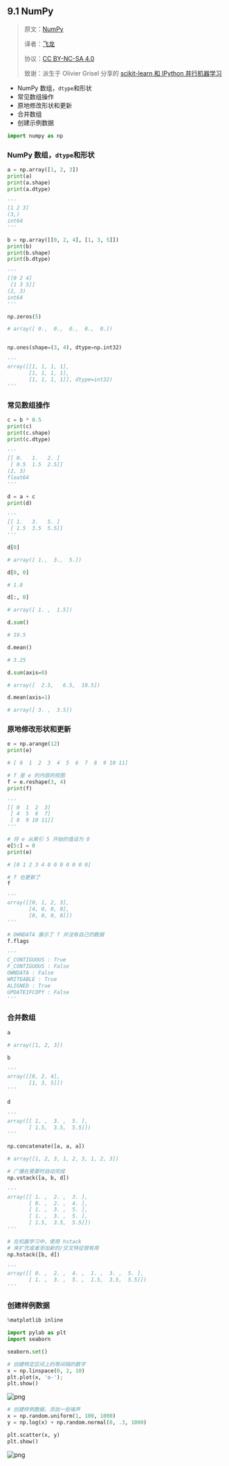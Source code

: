 ## 9.1 NumPy

> 原文：[NumPy](https://nbviewer.jupyter.org/github/donnemartin/data-science-ipython-notebooks/blob/master/numpy/numpy.ipynb)
> 
> 译者：[飞龙](https://github.com/wizardforcel)
> 
> 协议：[CC BY-NC-SA 4.0](http://creativecommons.org/licenses/by-nc-sa/4.0/)
> 
> 致谢：派生于 Olivier Grisel 分享的 [scikit-learn 和 IPython 并行机器学习](https://github.com/ogrisel/parallel_ml_tutorial)

* NumPy 数组，`dtype`和形状
* 常见数组操作
* 原地修改形状和更新
* 合并数组
* 创建示例数据


```py
import numpy as np
```

### NumPy 数组，`dtype`和形状


```py
a = np.array([1, 2, 3])
print(a)
print(a.shape)
print(a.dtype)

'''
[1 2 3]
(3,)
int64
'''

b = np.array([[0, 2, 4], [1, 3, 5]])
print(b)
print(b.shape)
print(b.dtype)

'''
[[0 2 4]
 [1 3 5]]
(2, 3)
int64
'''

np.zeros(5)

# array([ 0.,  0.,  0.,  0.,  0.])


np.ones(shape=(3, 4), dtype=np.int32)

'''
array([[1, 1, 1, 1],
       [1, 1, 1, 1],
       [1, 1, 1, 1]], dtype=int32)
'''
```

### 常见数组操作


```py
c = b * 0.5
print(c)
print(c.shape)
print(c.dtype)

'''
[[ 0.   1.   2. ]
 [ 0.5  1.5  2.5]]
(2, 3)
float64
'''

d = a + c
print(d)

'''
[[ 1.   3.   5. ]
 [ 1.5  3.5  5.5]]
'''

d[0]

# array([ 1.,  3.,  5.])

d[0, 0]

# 1.0

d[:, 0]

# array([ 1. ,  1.5])

d.sum()

# 19.5

d.mean()

# 3.25

d.sum(axis=0)

# array([  2.5,   6.5,  10.5])

d.mean(axis=1)

# array([ 3. ,  3.5])
```

### 原地修改形状和更新


```py
e = np.arange(12)
print(e)

# [ 0  1  2  3  4  5  6  7  8  9 10 11]

# f 是 e 的内容的视图
f = e.reshape(3, 4)
print(f)

'''
[[ 0  1  2  3]
 [ 4  5  6  7]
 [ 8  9 10 11]]
'''

# 将 e 从索引 5 开始的值设为 0
e[5:] = 0
print(e)

# [0 1 2 3 4 0 0 0 0 0 0 0]

# f 也更新了
f

'''
array([[0, 1, 2, 3],
       [4, 0, 0, 0],
       [0, 0, 0, 0]])
'''

# OWNDATA 展示了 f 并没有自己的数据
f.flags

'''
C_CONTIGUOUS : True
F_CONTIGUOUS : False
OWNDATA : False
WRITEABLE : True
ALIGNED : True
UPDATEIFCOPY : False
'''
```

### 合并数组


```py
a

# array([1, 2, 3])

b

'''
array([[0, 2, 4],
       [1, 3, 5]])
'''

d

'''
array([[ 1. ,  3. ,  5. ],
       [ 1.5,  3.5,  5.5]])
'''

np.concatenate([a, a, a])

# array([1, 2, 3, 1, 2, 3, 1, 2, 3])

# 广播在需要时自动完成
np.vstack([a, b, d])

'''
array([[ 1. ,  2. ,  3. ],
       [ 0. ,  2. ,  4. ],
       [ 1. ,  3. ,  5. ],
       [ 1. ,  3. ,  5. ],
       [ 1.5,  3.5,  5.5]])
'''

# 在机器学习中，使用 hstack
# 来扩充或者添加新的/交叉特征很有用
np.hstack([b, d])

'''
array([[ 0. ,  2. ,  4. ,  1. ,  3. ,  5. ],
       [ 1. ,  3. ,  5. ,  1.5,  3.5,  5.5]])
'''
```

### 创建样例数据


```py
%matplotlib inline

import pylab as plt
import seaborn

seaborn.set()

# 创建特定区间上的等间隔的数字
x = np.linspace(0, 2, 10)
plt.plot(x, 'o-');
plt.show()
```

![png](../img/9-1-1.png)



```py
# 创建样例数据，添加一些噪声
x = np.random.uniform(1, 100, 1000)
y = np.log(x) + np.random.normal(0, .3, 1000)

plt.scatter(x, y)
plt.show()
```

![png](../img/9-1-2.png)